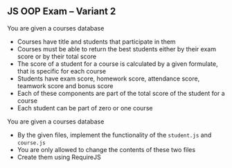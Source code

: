 ## JS OOP Exam – Variant 2

You are given a courses database
 * Courses have title and students that participate in them
  * Courses must be able to return the best students either by their exam score or by their total score
  * The score of a student for a course is calculated by a given formulate, that is specific for each course
 * Students have exam score, homework score, attendance score, teamwork score and bonus score
  * Each of these components are part of the total score of the student for a course
 * Each student can be part of zero or one course

You are given a courses database
 * By the given files, implement the functionality of the `student.js` and `course.js`
  * You are only allowed to change the contents of these two files
  * Create them using RequireJS